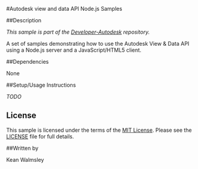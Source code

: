 #Autodesk view and data API Node.js Samples


##Description

*This sample is part of the [Developer-Autodesk](https://github.com/Developer-Autodesk) repository.*

A set of samples demonstrating how to use the Autodesk View & Data API using a Node.js server and a JavaScript/HTML5 client.

##Dependencies

None

##Setup/Usage Instructions

*TODO*

## License

This sample is licensed under the terms of the [MIT License](http://opensource.org/licenses/MIT). Please see the [LICENSE](LICENSE) file for full details.

##Written by 

Kean Walmsley

